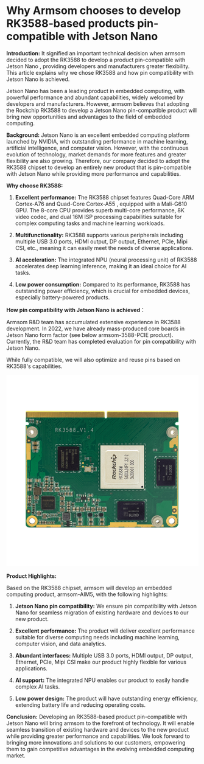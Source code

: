# Why Armsom chooses to develop RK3588-based products pin-compatible with Jetson Nano

**Introduction:**
It signified an important technical decision when armsom decided to adopt the RK3588 to develop a product pin-compatible with Jetson Nano , providing developers and manufacturers greater flexibility. This article explains why we chose RK3588 and how pin compatibility with Jetson Nano is achieved.

Jetson Nano has been a leading product in embedded computing, with powerful performance and abundant capabilities, widely welcomed by developers and manufacturers. However, armsom believes that adopting the Rockchip RK3588 to develop a Jetson Nano pin-compatible product will bring new opportunities and advantages to the field of embedded computing. 

**Background:**
Jetson Nano is an excellent embedded computing platform launched by NVIDIA, with outstanding performance in machine learning, artificial intelligence, and computer vision. However, with the continuous evolution of technology, market demands for more features and greater flexibility are also growing. Therefore, our company decided to adopt the RK3588 chipset to develop an entirely new product that is pin-compatible with Jetson Nano while providing more performance and capabilities.

**Why choose RK3588:**

1. **Excellent performance:** The RK3588 chipset features Quad-Core ARM Cortex-A76 and Quad-Core Cortex-A55 , equipped with a Mali-G610 GPU. The 8-core CPU provides superb multi-core performance, 8K video codec, and dual 16M ISP processing capabilities suitable for complex computing tasks and machine learning workloads.

2. **Multifunctionality:** RK3588 supports various peripherals including multiple USB 3.0 ports, HDMI output, DP output, Ethernet, PCIe, Mipi CSI, etc., meaning it can easily meet the needs of diverse applications.

3. **AI acceleration:** The integrated NPU (neural processing unit) of RK3588 accelerates deep learning inference, making it an ideal choice for AI tasks.

4. **Low power consumption:** Compared to its performance, RK3588 has outstanding power efficiency, which is crucial for embedded devices, especially battery-powered products.

**How pin compatibility with Jetson Nano is achieved**：

Armsom R&D team has accumulated extensive experience in RK3588 development. In 2022, we have already mass-produced core boards in Jetson Nano form factor (see below armsom-3588-PCIE product). Currently, the R&D team has completed evaluation for pin compatibility with Jetson Nano.

While fully compatible, we will also optimize and reuse pins based on RK3588's capabilities. 

![Armsom-RK3588M-PCIE-front](https://github.com/ArmSoM/Embedded-Technology-Blog/blob/main/image/Jetson_nano/Armsom-RK3588M-PCIE-front.png)

**Product Highlights:**

Based on the RK3588 chipset, armsom will develop an embedded computing product, armsom-AIM5, with the following highlights:

1. **Jetson Nano pin compatibility:** We ensure pin compatibility with Jetson Nano for seamless migration of existing hardware and devices to our new product.

2. **Excellent performance:** The product will deliver excellent performance suitable for diverse computing needs including machine learning, computer vision, and data analytics. 

3. **Abundant interfaces:** Multiple USB 3.0 ports, HDMI output, DP output, Ethernet, PCIe, Mipi CSI make our product highly flexible for various applications.

4. **AI support:** The integrated NPU enables our product to easily handle complex AI tasks.

5. **Low power design:** The product will have outstanding energy efficiency, extending battery life and reducing operating costs.

**Conclusion:**
Developing an RK3588-based product pin-compatible with Jetson Nano will bring armsom to the forefront of technology. It will enable seamless transition of existing hardware and devices to the new product while providing greater performance and capabilities. We look forward to bringing more innovations and solutions to our customers, empowering them to gain competitive advantages in the evolving embedded computing market.